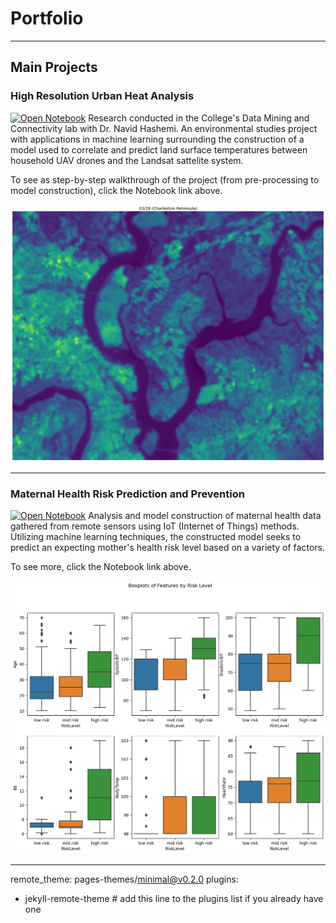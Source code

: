 # Portfolio

---

## Main Projects 

### High Resolution Urban Heat Analysis
[![Open Notebook](https://img.shields.io/badge/Jupyter-Open_Notebook-blue?logo=Jupyter)](Notebooks/high_resolution.html)
Research conducted in the College's Data Mining and Connectivity lab with Dr. Navid Hashemi. 
An environmental studies project with applications in machine learning surrounding the construction of a model used to correlate and predict land surface temperatures between household UAV drones and the Landsat sattelite system.

To see as step-by-step walkthrough of the project (from pre-processing to model construction), click the Notebook link above.

 
<img src="images/landsat.png?raw=true"/>

---
### Maternal Health Risk Prediction and Prevention
[![Open Notebook](https://img.shields.io/badge/Jupyter-Open_Notebook-blue?logo=Jupyter)](Notebooks/maternal.html)
Analysis and model construction of maternal health data gathered from remote sensors using IoT (Internet of Things) methods.
Utilizing machine learning techniques, the constructed model seeks to predict an expecting mother's health risk level based on a variety of factors.

To see more, click the Notebook link above.

<img src="images/boxplots.png?raw=true"/>

---
remote_theme: pages-themes/minimal@v0.2.0
plugins:
- jekyll-remote-theme # add this line to the plugins list if you already have one



